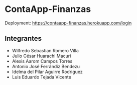 # ContaApp-Finanzas
Deployment:
https://contaapp-finanzas.herokuapp.com/login
## Integrantes
- Wilfredo Sebastian Romero Villa
- Julio César Huarachi Macuri
- Alexis Aarom Campos Torres
- Antonio José Ferrándiz Bendezu
- Idelma del Pilar Aguirre Rodriguez
- Luis Eduardo Tejada Vicente

